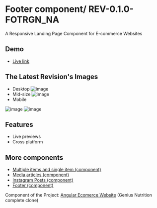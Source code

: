 
# Footer component/ REV-0.1.0-FOTRGN_NA

A Responsive Landing Page Component for E-commerce Websites


## Demo
 - [Live link](https://diuand.github.io/Footer-Component/)


## The Latest Revision's Images

- Desktop
![image](https://user-images.githubusercontent.com/64546774/228166215-8414fa6b-be5c-4464-a987-f36fad296fa3.png)
- Mid-size
![image](https://user-images.githubusercontent.com/64546774/228167804-aab9658d-0573-4078-ae2a-82b1e8e7dea0.png)
- Mobile 

![image](https://user-images.githubusercontent.com/64546774/228166690-58c21c3e-91b0-4bf9-b31c-73b9e35d5cfb.png)
![image](https://user-images.githubusercontent.com/64546774/228167058-26f7b360-a0d9-4990-a528-dc09bd8d9157.png)
## Features

- Live previews
- Cross platform


## More components

 - [Multiple items and single item (component)](https://github.com/diuand/Multiple-items-and-single-item-Component)
  - [Media articles (component)](https://github.com/diuand/Media-component)
 - [Instagram Posts (component)](https://github.com/diuand/Instagram-Advertisement-Component)
 - [Footer (component)](https://github.com/diuand/Footer-Component)

Component of the Project: [Angular Ecomerce Website](https://github.com/diuand/Angular-Ecomerce-Website) (Genius Nutrition complete clone)
